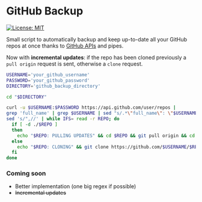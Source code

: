 # GitHub Backup

[![License: MIT](https://img.shields.io/badge/License-MIT-yellow.svg)](https://opensource.org/licenses/MIT)

Small script to automatically backup and keep up-to-date all your GitHub repos at once thanks to [GitHub APIs](https://developer.github.com/v3/repos/) and pipes.

Now with **incremental updates**: if the repo has been cloned previously a `pull origin` request is sent, otherwise a `clone` request.

```bash
USERNAME='your_github_username'
PASSWORD='your_github_password'
DIRECTORY='github_backup_directory'

cd "$DIRECTORY"

curl -u $USERNAME:$PASSWORD https://api.github.com/user/repos |
grep 'full_name' | grep $USERNAME | sed "s/.*\"full_name\": \"$USERNAME\///" |
sed 's/",//' | while IFS= read -r REPO; do
  if [ -d ./$REPO ]
  then
    echo "$REPO: PULLING UPDATES" && cd $REPO && git pull origin && cd ..
  else
    echo "$REPO: CLONING" && git clone https://github.com/$USERNAME/$REPO
  fi
done
```

### Coming soon

- Better implementation (one big regex if possible)
- ~~Incremental updates~~
